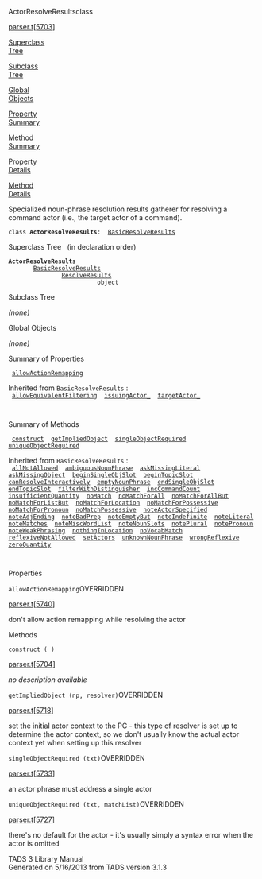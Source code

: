---
---
<span class="title">ActorResolveResults</span><span class="type">class</span>

[parser.t](../file/parser.t.html)\[[5703](../source/parser.t.html#5703)\]

[Superclass  
Tree](#_SuperClassTree_)

[Subclass  
Tree](#_SubClassTree_)

[Global  
Objects](#_ObjectSummary_)

[Property  
Summary](#_PropSummary_)

[Method  
Summary](#_MethodSummary_)

[Property  
Details](#_Properties_)

[Method  
Details](#_Methods_)

<div class="fdesc">

Specialized noun-phrase resolution results gatherer for resolving a
command actor (i.e., the target actor of a command).

`class `**`ActorResolveResults`**` :   `[`BasicResolveResults`](../object/BasicResolveResults.html)

</div>

<span id="_SuperClassTree_"></span>

<div class="mjhd">

<span class="hdln">Superclass Tree</span>   (in declaration order)

</div>

**`ActorResolveResults`**  
`         `[`BasicResolveResults`](../object/BasicResolveResults.html)  
`                 `[`ResolveResults`](../object/ResolveResults.html)  
`                         object`  
<span id="_SubClassTree_"></span>

<div class="mjhd">

<span class="hdln">Subclass Tree</span>  

</div>

*(none)* <span id="_ObjectSummary_"></span>

<div class="mjhd">

<span class="hdln">Global Objects</span>  

</div>

*(none)* <span id="_PropSummary_"></span>

<div class="mjhd">

<span class="hdln">Summary of Properties</span>  

</div>

` `[`allowActionRemapping`](#allowActionRemapping)`  `

Inherited from `BasicResolveResults` :  
` `[`allowEquivalentFiltering`](../object/BasicResolveResults.html#allowEquivalentFiltering)`  `[`issuingActor_`](../object/BasicResolveResults.html#issuingActor_)`  `[`targetActor_`](../object/BasicResolveResults.html#targetActor_)`  `

` `

<span id="_MethodSummary_"></span>

<div class="mjhd">

<span class="hdln">Summary of Methods</span>  

</div>

` `[`construct`](#construct)`  `[`getImpliedObject`](#getImpliedObject)`  `[`singleObjectRequired`](#singleObjectRequired)`  `[`uniqueObjectRequired`](#uniqueObjectRequired)`  `

Inherited from `BasicResolveResults` :  
` `[`allNotAllowed`](../object/BasicResolveResults.html#allNotAllowed)`  `[`ambiguousNounPhrase`](../object/BasicResolveResults.html#ambiguousNounPhrase)`  `[`askMissingLiteral`](../object/BasicResolveResults.html#askMissingLiteral)`  `[`askMissingObject`](../object/BasicResolveResults.html#askMissingObject)`  `[`beginSingleObjSlot`](../object/BasicResolveResults.html#beginSingleObjSlot)`  `[`beginTopicSlot`](../object/BasicResolveResults.html#beginTopicSlot)`  `[`canResolveInteractively`](../object/BasicResolveResults.html#canResolveInteractively)`  `[`emptyNounPhrase`](../object/BasicResolveResults.html#emptyNounPhrase)`  `[`endSingleObjSlot`](../object/BasicResolveResults.html#endSingleObjSlot)`  `[`endTopicSlot`](../object/BasicResolveResults.html#endTopicSlot)`  `[`filterWithDistinguisher`](../object/BasicResolveResults.html#filterWithDistinguisher)`  `[`incCommandCount`](../object/BasicResolveResults.html#incCommandCount)`  `[`insufficientQuantity`](../object/BasicResolveResults.html#insufficientQuantity)`  `[`noMatch`](../object/BasicResolveResults.html#noMatch)`  `[`noMatchForAll`](../object/BasicResolveResults.html#noMatchForAll)`  `[`noMatchForAllBut`](../object/BasicResolveResults.html#noMatchForAllBut)`  `[`noMatchForListBut`](../object/BasicResolveResults.html#noMatchForListBut)`  `[`noMatchForLocation`](../object/BasicResolveResults.html#noMatchForLocation)`  `[`noMatchForPossessive`](../object/BasicResolveResults.html#noMatchForPossessive)`  `[`noMatchForPronoun`](../object/BasicResolveResults.html#noMatchForPronoun)`  `[`noMatchPossessive`](../object/BasicResolveResults.html#noMatchPossessive)`  `[`noteActorSpecified`](../object/BasicResolveResults.html#noteActorSpecified)`  `[`noteAdjEnding`](../object/BasicResolveResults.html#noteAdjEnding)`  `[`noteBadPrep`](../object/BasicResolveResults.html#noteBadPrep)`  `[`noteEmptyBut`](../object/BasicResolveResults.html#noteEmptyBut)`  `[`noteIndefinite`](../object/BasicResolveResults.html#noteIndefinite)`  `[`noteLiteral`](../object/BasicResolveResults.html#noteLiteral)`  `[`noteMatches`](../object/BasicResolveResults.html#noteMatches)`  `[`noteMiscWordList`](../object/BasicResolveResults.html#noteMiscWordList)`  `[`noteNounSlots`](../object/BasicResolveResults.html#noteNounSlots)`  `[`notePlural`](../object/BasicResolveResults.html#notePlural)`  `[`notePronoun`](../object/BasicResolveResults.html#notePronoun)`  `[`noteWeakPhrasing`](../object/BasicResolveResults.html#noteWeakPhrasing)`  `[`nothingInLocation`](../object/BasicResolveResults.html#nothingInLocation)`  `[`noVocabMatch`](../object/BasicResolveResults.html#noVocabMatch)`  `[`reflexiveNotAllowed`](../object/BasicResolveResults.html#reflexiveNotAllowed)`  `[`setActors`](../object/BasicResolveResults.html#setActors)`  `[`unknownNounPhrase`](../object/BasicResolveResults.html#unknownNounPhrase)`  `[`wrongReflexive`](../object/BasicResolveResults.html#wrongReflexive)`  `[`zeroQuantity`](../object/BasicResolveResults.html#zeroQuantity)`  `

` `

<span id="_Properties_"></span>

<div class="mjhd">

<span class="hdln">Properties</span>  

</div>

<span id="allowActionRemapping"></span>

`allowActionRemapping`<span class="rem">OVERRIDDEN</span>

[parser.t](../file/parser.t.html)\[[5740](../source/parser.t.html#5740)\]

<div class="desc">

don't allow action remapping while resolving the actor

</div>

<span id="_Methods_"></span>

<div class="mjhd">

<span class="hdln">Methods</span>  

</div>

<span id="construct"></span>

`construct ( )`

[parser.t](../file/parser.t.html)\[[5704](../source/parser.t.html#5704)\]

<div class="desc">

*no description available*

</div>

<span id="getImpliedObject"></span>

`getImpliedObject (np, resolver)`<span class="rem">OVERRIDDEN</span>

[parser.t](../file/parser.t.html)\[[5718](../source/parser.t.html#5718)\]

<div class="desc">

set the initial actor context to the PC - this type of resolver is set
up to determine the actor context, so we don't usually know the actual
actor context yet when setting up this resolver

</div>

<span id="singleObjectRequired"></span>

`singleObjectRequired (txt)`<span class="rem">OVERRIDDEN</span>

[parser.t](../file/parser.t.html)\[[5733](../source/parser.t.html#5733)\]

<div class="desc">

an actor phrase must address a single actor

</div>

<span id="uniqueObjectRequired"></span>

`uniqueObjectRequired (txt, matchList)`<span class="rem">OVERRIDDEN</span>

[parser.t](../file/parser.t.html)\[[5727](../source/parser.t.html#5727)\]

<div class="desc">

there's no default for the actor - it's usually simply a syntax error
when the actor is omitted

</div>

<div class="ftr">

TADS 3 Library Manual  
Generated on 5/16/2013 from TADS version 3.1.3

</div>
